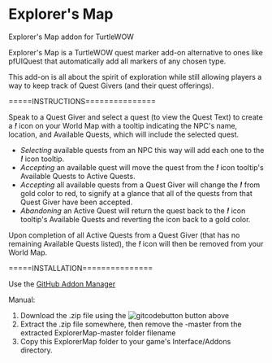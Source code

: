 # Explorer's Map
Explorer's Map addon for TurtleWOW


Explorer's Map is a TurtleWOW quest marker add-on alternative to ones like pfUIQuest that automatically add all markers of any chosen type.

This add-on is all about the spirit of exploration while still allowing players a way to keep track of Quest Givers (and their quest offerings).

=====INSTRUCTIONS===============<br>

Speak to a Quest Giver and select a quest (to view the Quest Text) to create a ***!*** icon on your World Map with a tooltip indicating
the NPC's name, location, and Available Quests, which will include the selected quest.

  * _Selecting_ available quests from an NPC this way will add each one to the ***!*** icon tooltip.
  * _Accepting_ an available quest will move the quest from the ***!*** icon tooltip's Available Quests to Active Quests.
  * _Accepting_ all available quests from a Quest Giver will change the ***!*** from gold color to red, to signify at a glance that all of the quests from that Quest Giver have been accepted.
  * _Abandoning_ an Active Quest will return the quest back to the ***!*** icon tooltip's Available Quests and reverting the icon back to a gold color.

Upon completion of all Active Quests from a Quest Giver (that has no remaining Available Quests listed), the ***!*** icon will then be removed from your World Map.

=====INSTALLATION===============<br>

Use the [GitHub Addon Manager](https://turtle-wow.fandom.com/wiki/GitAddonsManager)

Manual:<br>
 1. Download the .zip file using the ![gitcodebutton](https://imgur.com/C79XiBN.png) button above
 2. Extract the .zip file somewhere, then remove the -master from the extracted ExplorerMap-master folder filename 
 3. Copy this ExplorerMap folder to your game's Interface/Addons directory.
